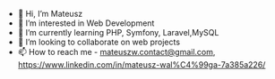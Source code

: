 - 👋 Hi, I’m Mateusz
- 👀 I’m interested in Web Development
- 🌱 I’m currently learning PHP, Symfony, Laravel,MySQL
- 💞️ I’m looking to collaborate on web projects
- 📫 How to reach me - mateuszw.contact@gmail.com, https://www.linkedin.com/in/mateusz-wal%C4%99ga-7a385a226/

<!---
rvdymw/rvdymw is a ✨ special ✨ repository because its `README.md` (this file) appears on your GitHub profile.
You can click the Preview link to take a look at your changes.
--->
